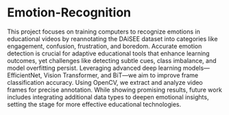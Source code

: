 # Emotion-Recognition

This project focuses on training computers to recognize emotions in educational videos by reannotating the DAiSEE dataset into categories like engagement, confusion, frustration, and boredom. Accurate emotion detection is crucial for adaptive educational tools that enhance learning outcomes, yet challenges like detecting subtle cues, class imbalance, and model overfitting persist. Leveraging advanced deep learning models—EfficientNet, Vision Transformer, and BiT—we aim to improve frame classification accuracy. Using OpenCV, we extract and analyze video frames for precise annotation. While showing promising results, future work includes integrating additional data types to deepen emotional insights, setting the stage for more effective educational technologies.

